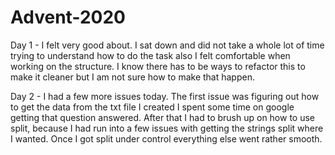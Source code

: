 # Advent-2020

Day 1 - I felt very good about.  I sat down and did not take a whole lot of time trying to understand how to do the task
also I felt comfortable when working on the structure.  I know there has to be ways to refactor this to make it cleaner
but I am not sure how to make that happen.

Day 2 - I had a few more issues today.  The first issue was figuring out how to get the data from the txt file I created
I spent some time on google getting that question answered.  After that I had to brush up on how to use split, because
I had run into a few issues with getting the strings split where I wanted.  Once I got split under control everything
else went rather smooth.
